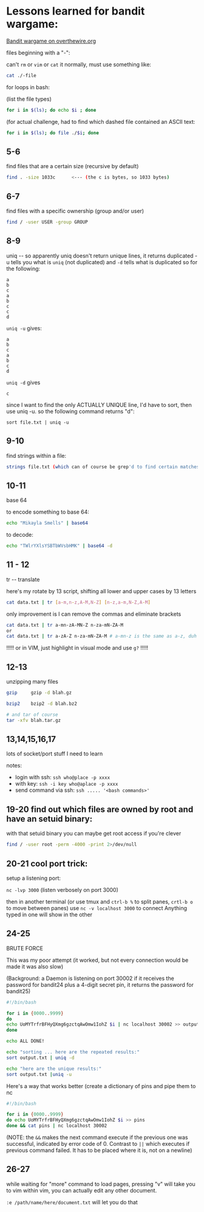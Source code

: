 # Lessons learned for bandit wargame:
[Bandit wargame on overthewire.org](https://overthewire.org/wargames/bandit/)

files beginning with a "-":

can't `rm` or `vim` or `cat` it normally, must use something like:

```bash
cat ./-file
```







for loops in bash: 

(list the file types)
```bash
for i in $(ls); do echo $i ; done
```

(for actual challenge, had to find which dashed file contained an ASCII text:

```bash
for i in $(ls); do file ./$i; done
```







## 5-6
find files that are a certain size (recursive by default)

```bash
find . -size 1033c      <--- (the c is bytes, so 1033 bytes)
```






## 6-7
find files with a specific ownership (group and/or user)

```bash
find / -user USER -group GROUP
```







## 8-9
uniq -- so apparently uniq doesn't return unique lines, it returns duplicated
-u tells you what is `uniq` (not duplicated) and `-d` tells what is duplicated
so for the following:
```
a
b
c
a
b
c
c
d
```

`uniq -u` gives:

```
a
b
c
a
b
c
d
```
`uniq -d` gives

```
c
```

since I want to find the only ACTUALLY UNIQUE line, I'd have to sort, then use
uniq -u. so the following command returns "d":

`sort file.txt | uniq -u `









## 9-10
find strings within a file:
```bash
strings file.txt (which can of course be grep'd to find certain matches
```







## 10-11
base 64

to encode something to base 64:  
```bash
echo "Mikayla Smells" | base64
```

to decode:
```bash
echo "TWlrYXlsYSBTbWVsbHMK" | base64 -d
```






## 11 - 12

tr -- translate

here's my rotate by 13 script, shifting all lower and upper cases by 13 letters

```bash
cat data.txt | tr [a-m,n-z,A-M,N-Z] [n-z,a-m,N-Z,A-M]
```
only improvement is I can remove the commas and eliminate brackets
```bash
cat data.txt | tr a-mn-zA-MN-Z n-za-mN-ZA-M
or
cat data.txt | tr a-zA-Z n-za-mN-ZA-M # a-mn-z is the same as a-z, duh
```

!!!!! or in VIM, just highlight in visual mode and use `g?` !!!!!




## 12-13
unzipping many files

```bash
gzip     gzip -d blah.gz

bzip2    bzip2 -d blah.bz2

# and tar of course  
tar -xfv blah.tar.gz
```




## 13,14,15,16,17   

lots of socket/port stuff I need to learn

notes:

- login with ssh:  `ssh who@place -p xxxx`
- with key: `ssh -i key who@aplace -p xxxx`
- send command via ssh: `ssh ..... '<bash commands>'`


## 19-20 find out which files are owned by root and have an setuid binary:
with that setuid binary you can maybe get root access if you're clever

```bash
find / -user root -perm -4000 -print 2>/dev/null
```





## 20-21 cool port trick:
setup a listening port:

`nc -lvp 3000`   (listen verbosely on port 3000)

then in another terminal (or use tmux and `ctrl-b %` to split panes,
`crtl-b o` to move between panes)
use 
`nc -v localhost 3000` to connect
Anything typed in one will show in the other







## 24-25
BRUTE FORCE

This was my poor attempt (it worked, but not every connection would be made
it was also slow)

(Background: a Daemon is listening on port 30002 if it receives the password
for bandit24 plus a 4-digit secret pin, it returns the password for bandit25)

```bash
#!/bin/bash

for i in {0000..9999}
do
echo UoMYTrfrBFHyQXmg6gzctqAwOmw1IohZ $i | nc localhost 30002 >> output.txt &
done

echo ALL DONE! 

echo "sorting ... here are the repeated results:"
sort output.txt | uniq -d

echo "here are the unique results:"
sort output.txt |uniq -u
```

Here's a way that works better (create a dictionary of pins and pipe them to nc

```bash
#!/bin/bash

for i in {0000..9999}
do echo UoMYTrfrBFHyQXmg6gzctqAwOmw1IohZ $i >> pins
done && cat pins | nc localhost 30002
```

(NOTE: the `&&` makes the next command execute if the previous one was successful, indicated by error code of 0. Contrast to `||` which executes if previous command failed. It has to be placed where it is, not on a newline)








## 26-27
while waiting for "more" command to load pages, pressing "v" will take you to vim
within vim, you can actually edit any other document. 

`:e /path/name/here/document.txt` will let you do that
